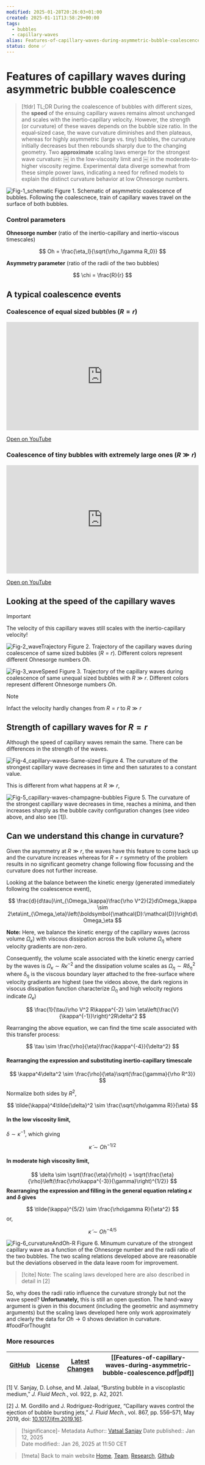 ```yaml
---
modified: 2025-01-28T20:26:03+01:00
created: 2025-01-11T13:58:29+00:00
tags:
  - bubbles
  - capillary-waves
alias: Features-of-capillary-waves-during-asymmetric-bubble-coalescence
status: done ✅
---
```

# Features of capillary waves during asymmetric bubble coalescence
> [!tldr] TL;DR
> During the coalescence of bubbles with different sizes, the **speed** of the ensuing capillary waves remains almost unchanged and scales with the inertio‐capillary velocity. However, the strength (or curvature) of these waves depends on the bubble size ratio. In the equal‐sized case, the wave curvature diminishes and then plateaus, whereas for highly asymmetric (large vs. tiny) bubbles, the curvature initially decreases but then rebounds sharply due to the changing geometry. Two **approximate** scaling laws emerge for the strongest wave curvature: ￼ in the low‐viscosity limit and ￼ in the moderate‐to‐higher viscosity regime. Experimental data diverge somewhat from these simple power laws, indicating a need for refined models to explain the distinct curvature behavior at low Ohnesorge numbers.

![Fig-1_schematic](_Media/20250112214056729_Features-of-capillary-waves-during-asymmetric-bubble-coalescence.png)
Figure 1. Schematic of asymmetric coalescence of bubbles. Following the coalescnece, train of capillary waves travel on the surface of both bubbles. 

### Control parameters

**Ohnesorge number** (ratio of the inertio-capillary and inertio-viscous timescales)

$$
Oh = \frac{\eta_l}{\sqrt{\rho_l\gamma R_0}}
$$

**Asymmetry parameter** (ratio of the radii of the two bubbles)

$$
\chi = \frac{R}{r}
$$


## A typical coalescence events 

### Coalescence of equal sized bubbles ($R = r$)

<div style="position:relative;padding-bottom:56.25%;height:0;overflow:hidden;max-width:100%;">
    <iframe 
        style="position:absolute;top:0;left:0;width:100%;height:100%;border:0;"
        src="https://www.youtube.com/embed/Bm4qC0BSGkc"
        title="YouTube video player"
        allow="accelerometer; autoplay; clipboard-write; encrypted-media; gyroscope; picture-in-picture"
        allowfullscreen>
    </iframe>
</div>

[Open on YouTube](https://youtu.be/Bm4qC0BSGkc)


### Coalescence of tiny bubbles with extremely large ones ($R \gg r$)

<div style="position:relative;padding-bottom:56.25%;height:0;overflow:hidden;max-width:100%;">
    <iframe 
        style="position:absolute;top:0;left:0;width:100%;height:100%;border:0;"
        src="https://www.youtube.com/embed/QbQ4wrTjTks"
        title="YouTube video player"
        allow="accelerometer; autoplay; clipboard-write; encrypted-media; gyroscope; picture-in-picture"
        allowfullscreen>
    </iframe>
</div>

[Open on YouTube](https://youtu.be/QbQ4wrTjTks)


## Looking at the speed of the capillary waves

> [!important]
> The velocity of this capillary waves still scales with the inertio-capillary velocity!

![Fig-2_waveTrajectory](_Media/20250112214130458_Features-of-capillary-waves-during-asymmetric-bubble-coalescence.png)
Figure 2. Trajectory of the capillary waves during coalescence of same sized bubbles ($R = r$). Different colors represent different Ohnesorge numbers $Oh$. 

![Fig-3_waveSpeed](_Media/20250112214151030_Features-of-capillary-waves-during-asymmetric-bubble-coalescence.png)
Figure 3. Trajectory of the capillary waves during coalescence of same unequal sized bubbles with $R \gg r$. Different colors represent different Ohnesorge numbers $Oh$.  

> [!note]
> Infact the velocity hardly changes from $R = r$ to $R \gg r$


## Strength of capillary waves for $R = r$

Although the speed of capillary waves remain the same. There can be differences in the strength of the waves. 

![Fig-4_capillary-waves-Same-sized](_Media/20250112214226072_Features-of-capillary-waves-during-asymmetric-bubble-coalescence.png)
Figure 4. The curvature of the strongest capillary wave decreases in time and then saturates to a constant value. 

This is different from what happens at $R \gg r$, 

![Fig-5_capillary-waves-champagne-bubbles](_Media/20250112214243110_Features-of-capillary-waves-during-asymmetric-bubble-coalescence.png)
Figure 5. The curvature of the strongest capillary wave decreases in time, reaches a minima, and then increases sharply as the bubble cavity configuration changes (see video above, and also see [1]).

## Can we understand this change in curvature?

Given the asymmetry at $R \gg r$, the waves have this feature to come back up and the curvature increases whereas for $R = r$ symmetry of the problem results in no significant geometry change following flow focussing and the curvature does not further increase. 

Looking at the balance between the kinetic energy (generated immediately following the coalescence event), 

$$
\frac{d}{d\tau}\int_{\Omega_\kappa}\frac{\rho V^2}{2}d\Omega_\kappa \sim 2\eta\int_{\Omega_\eta}\left(\boldsymbol{\mathcal{D}:\mathcal{D}}\right)d\Omega_\eta
$$

**Note:** Here, we balance the kinetic energy of the capillary waves (across volume $\Omega_\kappa$) with viscous dissipation across the bulk volume $\Omega_\eta$ where velocity gradients are non-zero. 

Consequently, the volume scale associated with the kinetic energy carried by the waves is $\Omega_\kappa \sim R\kappa^{-2}$ and the dissipation volume scales as $\Omega_\eta \sim R\delta_\eta^2$ where $\delta_\eta$ is the viscous boundary layer attached to the free-surface where velocity gradients are highest (see the videos above, the dark regions in visocus dissipation function characterize $\Omega_\eta$ and high velocity regions indicate $\Omega_\kappa$)

$$
\frac{1}{\tau}\rho V^2 R\kappa^{-2} \sim \eta\left(\frac{V}{\kappa^{-1}}\right)^2R\delta^2
$$

Rearranging the above equation, we can find the time scale associated with this transfer process:

$$
\tau \sim \frac{\rho}{\eta}\frac{\kappa^{-4}}{\delta^2}
$$

#### Rearranging the expression and substituting inertio-capillary timescale

$$
\kappa^4\delta^2 \sim \frac{\rho}{\eta}\sqrt{\frac{\gamma}{\rho R^3}}
$$

Normalize both sides by $R^2$, 

$$
\tilde{\kappa}^4\tilde{\delta}^2 \sim \frac{\sqrt{\rho\gamma R}}{\eta}
$$

#### In the low viscosity limit,

$\delta \sim \kappa^{-1}$, which giving


$$
\tilde{\kappa} \sim Oh^{-1/2}
$$



#### In moderate high viscosity limit,

$$
\delta \sim \sqrt{\frac{\eta}{\rho}t} = \sqrt{\frac{\eta}{\rho}\left(\frac{\rho\kappa^{-3}}{\gamma}\right)^{1/2}}
$$
**Rearranging the expression and filling in the general equation relating $\kappa$ and $\delta$ gives** 

$$
\tilde{\kappa}^{5/2} \sim \frac{\rho\gamma R}{\eta^2}
$$
or, 

$$
\tilde{\kappa} \sim Oh^{-4/5}
$$

![Fig-6_curvatureAndOh-R](_Media/20250112214304930_Features-of-capillary-waves-during-asymmetric-bubble-coalescence.png)
Figure 6. Minumum curvature of the strongest capillary wave as a function of the Ohnesorge number and the radii ratio of the two bubbles. The two scaling relations developed above are reasonable but the deviations observed in the data leave room for improvement.

> [!cite] Note:
> The scaling laws developed here are also described in detail in [2]

So, why does the radii ratio influence the curvature strongly but not the wave speed? **Unfortunately,** this is still an open question. The hand-wavy argument is given in this document (including the geometric and asymmetry arguments) but the scaling laws developed here only work approximately and clearly the data for $Oh \to 0$ shows deviation in curvature. #foodForThought 


### More resources
| [GitHub](https://github.com/VatsalSy/Asymmetries-in-coalescence) | [License](https://github.com/VatsalSy/Asymmetries-in-coalescence/blob/main/LICENSE) | [Latest Changes](https://github.com/VatsalSy/Asymmetries-in-coalescence/commits/main) | [[Features-of-capillary-waves-during-asymmetric-bubble-coalescence.pdf\|pdf]] |
| :--------------------------------------------------------------: | :---------------------------------------------------------------------------------: | :-----------------------------------------------------------------------------------: | ----------------------------------------------------------------------------- |

[1] V. Sanjay, D. Lohse, and M. Jalaal, “Bursting bubble in a viscoplastic medium,” _J. Fluid Mech._, vol. 922, p. A2, 2021.

[2] J. M. Gordillo and J. Rodríguez-Rodríguez, “Capillary waves control the ejection of bubble bursting jets,” _J. Fluid Mech._, vol. 867, pp. 556–571, May 2019, doi: [10.1017/jfm.2019.161](https://doi.org/10.1017/jfm.2019.161).

> [!significance]- Metadata
> Author:: [Vatsal Sanjay](https://vatsalsanjay.com)
> Date published:: Jan 12, 2025<br>
> Date modified:: Jan 26, 2025 at 11:50 CET

> [!meta] Back to main website
> [Home](https://comphy-lab.org/), [Team](https://comphy-lab.org/team), [Research](https://comphy-lab.org/research), [Github](https://github.com/comphy-lab)